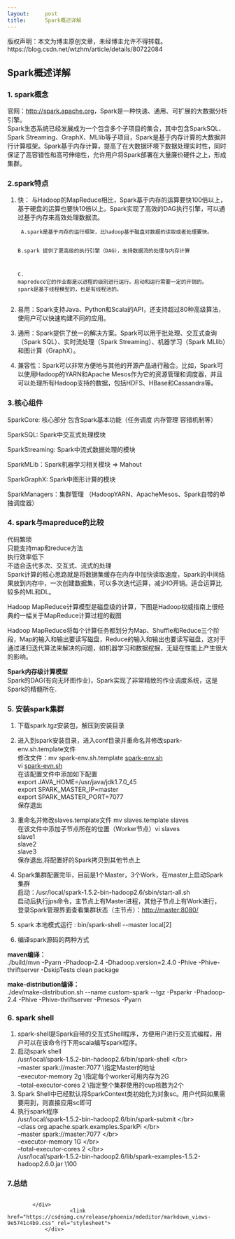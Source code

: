 ```yaml
---
layout:     post
title:      Spark概述详解
---
```

<div id="article_content" class="article_content clearfix csdn-tracking-statistics" data-pid="blog" data-mod="popu_307" data-dsm="post">
								<div class="article-copyright">
					版权声明：本文为博主原创文章，未经博主允许不得转载。					https://blog.csdn.net/wtzhm/article/details/80722084				</div>
								            <div id="content_views" class="markdown_views prism-atom-one-dark">
							<!-- flowchart 箭头图标 勿删 -->
							<svg xmlns="http://www.w3.org/2000/svg" style="display: none;"><path stroke-linecap="round" d="M5,0 0,2.5 5,5z" id="raphael-marker-block" style="-webkit-tap-highlight-color: rgba(0, 0, 0, 0);"></path></svg>
							<h2><a id="Spark_0"></a>Spark概述详解</h2>
<h3><a id="1_spark_2"></a>1. spark概念</h3>
<p>官网：<a href="http://spark.apache.org" rel="nofollow">http://spark.apache.org</a>，Spark是一种快速、通用、可扩展的大数据分析引擎。<br>
Spark生态系统已经发展成为一个包含多个子项目的集合，其中包含SparkSQL、Spark Streaming、GraphX、MLlib等子项目，Spark是基于内存计算的大数据并行计算框架。Spark基于内存计算，提高了在大数据环境下数据处理实时性，同时保证了高容错性和高可伸缩性，允许用户将Spark部署在大量廉价硬件之上，形成集群。</p>
<h3><a id="2spark_6"></a>2.spark特点</h3>
<ol>
<li>
<p>快： 与Hadoop的MapReduce相比，Spark基于内存的运算要快100倍以上，基于硬盘的运算也要快10倍以上。Spark实现了高效的DAG执行引擎，可以通过基于内存来高效处理数据流。</p>
<pre><code> A.spark是基于内存的运行框架，比hadoop基于磁盘对数据的读取或者处理要快。
 
 B.spark 提供了更高级的执行引擎（DAG），支持数据流的处理与内存计算
 
 C. mapreduce它的作业都是以进程的级别进行运行。启动和运行需要一定的开销的。
   spark是基于线程模型的，也是有线程池的。
</code></pre>
</li>
<li>
<p>易用：Spark支持Java、Python和Scala的API，还支持超过80种高级算法，使用户可以快速构建不同的应用。</p>
</li>
<li>
<p>通用：Spark提供了统一的解决方案。Spark可以用于批处理、交互式查询（Spark SQL）、实时流处理（Spark Streaming）、机器学习（Spark MLlib）和图计算（GraphX）。</p>
</li>
<li>
<p>兼容性：Spark可以非常方便地与其他的开源产品进行融合。比如，Spark可以使用Hadoop的YARN和Apache Mesos作为它的资源管理和调度器，并且可以处理所有Hadoop支持的数据，包括HDFS、HBase和Cassandra等。</p>
</li>
</ol>
<h3><a id="3_24"></a>3.核心组件</h3>
<p>SparkCore: 核心部分  包含Spark基本功能（任务调度 内存管理 容错机制等）</p>
<p>SparkSQL: Spark中交互式处理模块</p>
<p>SparkStreaming: Spark中流式数据处理的模块</p>
<p>SparkMLib：Spark机器学习相关模块 =&gt; Mahout</p>
<p>SparkGraphX: Spark中图形计算的模块</p>
<p>SparkManagers：集群管理  （HadoopYARN、ApacheMesos、Spark自带的单独调度器）</p>
<h3><a id="4_sparkmapreduce_38"></a>4. spark与mapreduce的比较</h3>
<p>代码繁琐<br>
只能支持map和reduce方法<br>
执行效率低下<br>
不适合迭代多次、交互式、流式的处理<br>
Spark计算的核心思路就是将数据集缓存在内存中加快读取速度，Spark的中间结果放到内存中，一次创建数据集，可以多次迭代运算，减少IO开销。适合运算比较多的ML和DL。</p>
<p><img src="https://i.imgur.com/hG5E4dz.png" alt=""><br>
Hadoop MapReduce计算模型是磁盘级的计算，下图是Hadoop权威指南上很经典的一幅关于MapReduce计算过程的截图</p>
<p><img src="https://i.imgur.com/YHuvVvn.png" alt=""><br>
Hadoop MapReduce将每个计算任务都划分为Map、Shuffle和Reduce三个阶段，Map的输入和输出要读写磁盘，Reduce的输入和输出也要读写磁盘，这对于通过递归迭代算法来解决的问题，如机器学习和数据挖掘，无疑在性能上产生很大的影响。</p>
<p><strong>Spark内存级计算模型</strong><br>
Spark的DAG(有向无环图作业)，Spark实现了非常精致的作业调度系统，这是Spark的精髓所在.<br>
<img src="https://i.imgur.com/O11h2eQ.png" alt=""></p>
<h3><a id="5_spark_56"></a>5. 安装spark集群</h3>
<ol>
<li>
<p>下载spark.tgz安装包，解压到安装目录</p>
</li>
<li>
<p>进入到spark安装目录，进入conf目录并重命名并修改spark-env.sh.template文件<br>
修改文件：mv spark-env.sh.template <a href="http://spark-env.sh" rel="nofollow">spark-env.sh</a><br>
vi <a href="http://spark-evn.sh" rel="nofollow">spark-evn.sh</a><br>
在该配置文件中添加如下配置<br>
export JAVA_HOME=/usr/java/jdk1.7.0_45<br>
export SPARK_MASTER_IP=master  <br>
export SPARK_MASTER_PORT=7077<br>
保存退出</p>
</li>
<li>
<p>重命名并修改slaves.template文件 mv slaves.template slaves<br>
在该文件中添加子节点所在的位置（Worker节点）vi slaves<br>
slave1 <br>
slave2<br>
slave3<br>
保存退出,将配置好的Spark拷贝到其他节点上</p>
</li>
<li>
<p>Spark集群配置完毕，目前是1个Master，3个Work，在master上启动Spark集群<br>
启动：/usr/local/spark-1.5.2-bin-hadoop2.6/sbin/start-all.sh<br>
启动后执行jps命令，主节点上有Master进程，其他子节点上有Work进行，<br>
登录Spark管理界面查看集群状态（主节点）：<a href="http://master:8080/" rel="nofollow">http://master:8080/</a></p>
</li>
<li>
<p>spark 本地模式运行 :    bin/spark-shell --master  local[2]</p>
</li>
<li>
<p>编译spark源码的两种方式</p>
</li>
</ol>
<p><strong>maven编译：</strong><br>
./build/mvn   -Pyarn -Phadoop-2.4 -Dhadoop.version=2.4.0 -Phive -Phive-thriftserver -DskipTests clean package</p>
<p><strong>make-distribution编译：</strong><br>
./dev/make-distribution.sh --name custom-spark --tgz -Psparkr -Phadoop-2.4 -Phive -Phive-thriftserver -Pmesos -Pyarn</p>
<h3><a id="6_spark_shell_89"></a>6. spark shell</h3>
<ol>
<li>spark-shell是Spark自带的交互式Shell程序，方便用户进行交互式编程，用户可以在该命令行下用scala编写spark程序。</li>
<li>启动spark shell<br>
/usr/local/spark-1.5.2-bin-hadoop2.6/bin/spark-shell &lt;/br&gt;<br>
–master spark://master:7077 \指定Master的地址<br>
–executor-memory 2g \指定每个worker可用内存为2G<br>
–total-executor-cores 2 \指定整个集群使用的cup核数为2个</li>
<li>Spark Shell中已经默认将SparkContext类初始化为对象sc。用户代码如果需要用到，则直接应用sc即可</li>
<li>执行spark程序<br>
/usr/local/spark-1.5.2-bin-hadoop2.6/bin/spark-submit &lt;/br&gt;<br>
–class org.apache.spark.examples.SparkPi &lt;/br&gt;<br>
–master spark://master:7077 &lt;/br&gt;<br>
–executor-memory 1G &lt;/br&gt;<br>
–total-executor-cores 2 &lt;/br&gt;<br>
/usr/local/spark-1.5.2-bin-hadoop2.6/lib/spark-examples-1.5.2-hadoop2.6.0.jar \100</li>
</ol>
<h3><a id="7_105"></a>7.总结</h3>
<p><img src="https://i.imgur.com/8TH9zGi.png" alt=""></p>

            </div>
						<link href="https://csdnimg.cn/release/phoenix/mdeditor/markdown_views-9e5741c4b9.css" rel="stylesheet">
                </div>